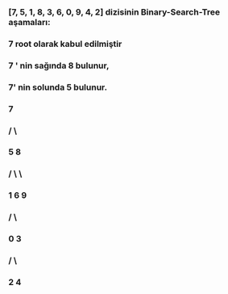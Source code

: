 ### [7, 5, 1, 8, 3, 6, 0, 9, 4, 2] dizisinin Binary-Search-Tree aşamaları:

 ### 7 root olarak kabul edilmiştir
 ### 7 ' nin sağında 8 bulunur,
 ### 7' nin solunda 5 bulunur.
  
###            7
###           / \
###          5   8 
###        /   \   \ 
###       1     6   9 
###      /  \ 
###     0    3        
###        /  \
###       2     4
